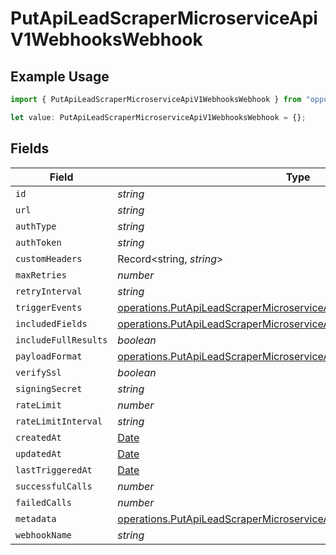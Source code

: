 # PutApiLeadScraperMicroserviceApiV1WebhooksWebhook

## Example Usage

```typescript
import { PutApiLeadScraperMicroserviceApiV1WebhooksWebhook } from "oppulence-backend-sdk/models/operations";

let value: PutApiLeadScraperMicroserviceApiV1WebhooksWebhook = {};
```

## Fields

| Field                                                                                                                                                        | Type                                                                                                                                                         | Required                                                                                                                                                     | Description                                                                                                                                                  |
| ------------------------------------------------------------------------------------------------------------------------------------------------------------ | ------------------------------------------------------------------------------------------------------------------------------------------------------------ | ------------------------------------------------------------------------------------------------------------------------------------------------------------ | ------------------------------------------------------------------------------------------------------------------------------------------------------------ |
| `id`                                                                                                                                                         | *string*                                                                                                                                                     | :heavy_minus_sign:                                                                                                                                           | N/A                                                                                                                                                          |
| `url`                                                                                                                                                        | *string*                                                                                                                                                     | :heavy_minus_sign:                                                                                                                                           | N/A                                                                                                                                                          |
| `authType`                                                                                                                                                   | *string*                                                                                                                                                     | :heavy_minus_sign:                                                                                                                                           | N/A                                                                                                                                                          |
| `authToken`                                                                                                                                                  | *string*                                                                                                                                                     | :heavy_minus_sign:                                                                                                                                           | N/A                                                                                                                                                          |
| `customHeaders`                                                                                                                                              | Record<string, *string*>                                                                                                                                     | :heavy_minus_sign:                                                                                                                                           | N/A                                                                                                                                                          |
| `maxRetries`                                                                                                                                                 | *number*                                                                                                                                                     | :heavy_minus_sign:                                                                                                                                           | N/A                                                                                                                                                          |
| `retryInterval`                                                                                                                                              | *string*                                                                                                                                                     | :heavy_minus_sign:                                                                                                                                           | N/A                                                                                                                                                          |
| `triggerEvents`                                                                                                                                              | [operations.PutApiLeadScraperMicroserviceApiV1WebhooksTriggerEvents](../../models/operations/putapileadscrapermicroserviceapiv1webhookstriggerevents.md)[]   | :heavy_minus_sign:                                                                                                                                           | N/A                                                                                                                                                          |
| `includedFields`                                                                                                                                             | [operations.PutApiLeadScraperMicroserviceApiV1WebhooksIncludedFields](../../models/operations/putapileadscrapermicroserviceapiv1webhooksincludedfields.md)[] | :heavy_minus_sign:                                                                                                                                           | N/A                                                                                                                                                          |
| `includeFullResults`                                                                                                                                         | *boolean*                                                                                                                                                    | :heavy_minus_sign:                                                                                                                                           | N/A                                                                                                                                                          |
| `payloadFormat`                                                                                                                                              | [operations.PutApiLeadScraperMicroserviceApiV1WebhooksPayloadFormat](../../models/operations/putapileadscrapermicroserviceapiv1webhookspayloadformat.md)     | :heavy_minus_sign:                                                                                                                                           | N/A                                                                                                                                                          |
| `verifySsl`                                                                                                                                                  | *boolean*                                                                                                                                                    | :heavy_minus_sign:                                                                                                                                           | N/A                                                                                                                                                          |
| `signingSecret`                                                                                                                                              | *string*                                                                                                                                                     | :heavy_minus_sign:                                                                                                                                           | N/A                                                                                                                                                          |
| `rateLimit`                                                                                                                                                  | *number*                                                                                                                                                     | :heavy_minus_sign:                                                                                                                                           | N/A                                                                                                                                                          |
| `rateLimitInterval`                                                                                                                                          | *string*                                                                                                                                                     | :heavy_minus_sign:                                                                                                                                           | N/A                                                                                                                                                          |
| `createdAt`                                                                                                                                                  | [Date](https://developer.mozilla.org/en-US/docs/Web/JavaScript/Reference/Global_Objects/Date)                                                                | :heavy_minus_sign:                                                                                                                                           | N/A                                                                                                                                                          |
| `updatedAt`                                                                                                                                                  | [Date](https://developer.mozilla.org/en-US/docs/Web/JavaScript/Reference/Global_Objects/Date)                                                                | :heavy_minus_sign:                                                                                                                                           | N/A                                                                                                                                                          |
| `lastTriggeredAt`                                                                                                                                            | [Date](https://developer.mozilla.org/en-US/docs/Web/JavaScript/Reference/Global_Objects/Date)                                                                | :heavy_minus_sign:                                                                                                                                           | N/A                                                                                                                                                          |
| `successfulCalls`                                                                                                                                            | *number*                                                                                                                                                     | :heavy_minus_sign:                                                                                                                                           | N/A                                                                                                                                                          |
| `failedCalls`                                                                                                                                                | *number*                                                                                                                                                     | :heavy_minus_sign:                                                                                                                                           | N/A                                                                                                                                                          |
| `metadata`                                                                                                                                                   | [operations.PutApiLeadScraperMicroserviceApiV1WebhooksMetadata](../../models/operations/putapileadscrapermicroserviceapiv1webhooksmetadata.md)               | :heavy_minus_sign:                                                                                                                                           | N/A                                                                                                                                                          |
| `webhookName`                                                                                                                                                | *string*                                                                                                                                                     | :heavy_minus_sign:                                                                                                                                           | N/A                                                                                                                                                          |